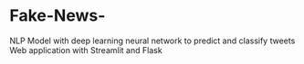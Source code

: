 # Fake-News-

NLP Model with deep learning neural network to predict and classify tweets 
Web application with Streamlit and Flask 
